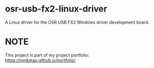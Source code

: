 # osr-usb-fx2-linux-driver
A Linux driver for the OSR USB FX2 Windows driver development board.

# NOTE
This project is part of my project portfolio: https://nmikstas.github.io/portfolio/
